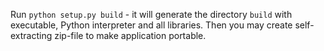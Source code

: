 Run `python setup.py build` - it will generate the directory `build`
with executable, Python interpreter and all libraries. Then
you may create self-extracting zip-file to make application portable.